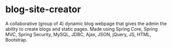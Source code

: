 # blog-site-creator
A collaborative (group of 4) dynamic blog webpage that gives the admin the ability to create blogs and static pages. Made using Spring Core, Spring MVC, Spring Security, MySQL, JDBC, Ajax, JSON, jQuery, JS, HTML, Bootstrap.

